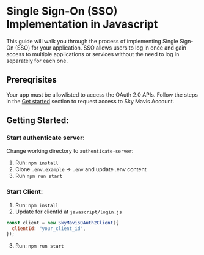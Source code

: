 # Single Sign-On (SSO) Implementation in Javascript

This guide will walk you through the process of implementing Single Sign-On (SSO) for your application. SSO allows users to log in once and gain access to multiple applications or services without the need to log in separately for each one.

## Prereqrisites

Your app must be allowlisted to access the OAuth 2.0 APIs. Follow the steps in the [Get started](https://docs.skymavis.com/docs/sma-get-started#get-started) section to request access to Sky Mavis Account.

## Getting Started:

### Start authenticate server:

Change working directory to `authenticate-server`:

1. Run: `npm install`
2. Clone `.env.example` -> `.env` and update .env content
3. Run `npm run start`

### Start Client:

1. Run: `npm install`
2. Update for clientId at `javascript/login.js`

```javascript
const client = new SkyMavisOAuth2Client({
  clientId: "your_client_id",
});
```

3. Run: `npm run start`
